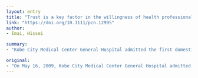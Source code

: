```yaml
---
layout: entry
title: "Trust is a key factor in the willingness of health professionals to work during the COVID-19 outbreak: Experience from the H1N1 pandemic in Japan 2009"
link: "https://doi.org/10.1111/pcn.12995"
author:
- Imai, Hissei

summary:
- "Kobe City Medical Center General Hospital admitted the first domestically infected patient in Japan. The number of patients suspected as having H1N1 influenza grew to 1687 within two weeks. On May 27, the mayor of Kobe city declared the emergency had subsided. World Health Organization (WHO) declared the outbreak as a pandemic on June 11, 2009. She conducted a cross-sectional survey about the willingness and hesitation to work during the outbreak."

original:
- "On May 16, 2009, Kobe City Medical Center General Hospital admitted the first domestically infected patient in Japan. The number of patients who were suspected as having H1N1 influenza grew to 1687 within two weeks. On May 27, when the mayor of Kobe city declared the emergency had subsided. The World Health Organization (WHO) declared H1N1 influenza as a pandemic on June 11, 2009. Details of this are described elsewhere4,5 . I am a psychiatrist but also worked at an outpatient unit that screened for H1N1 was worried about being infected. However, the chief of my department led the way by personally consulting at the outpatient unit, which motivated me to join as well. My experience made me conduct a cross-sectional survey about the willingness and hesitation to work during the H1N1 pandemic with 3635 employees at three core hospitals in Kobe city between June and July, 20096 ."
---
```


